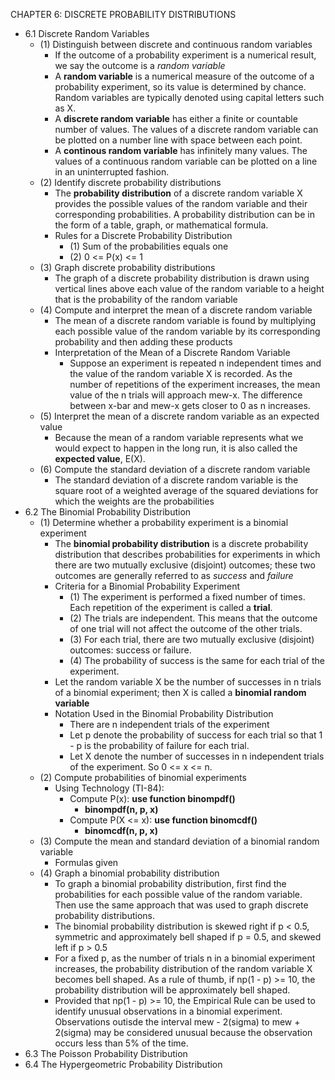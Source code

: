 CHAPTER 6: DISCRETE PROBABILITY DISTRIBUTIONS

- 6.1 Discrete Random Variables
  - (1) Distinguish between discrete and continuous random variables
    - If the outcome of a probability experiment is a numerical result, we say the outcome is a *random variable*
    - A **random variable** is a numerical measure of the outcome of a probability experiment, so its value is determined by chance. Random variables are typically denoted using capital letters such as X.
    - A **discrete random variable** has either a finite or countable number of values. The values of a discrete random variable can be plotted on a number line with space between each point.
    - A **continous random variable** has infinitely many values. The values of a continuous random variable can be plotted on a line in an uninterrupted fashion.
  - (2) Identify discrete probability distributions
    - The **probability distribution** of a discrete random variable X provides the possible values of the random variable and their corresponding probabilities. A probability distribution can be in the form of a table, graph, or mathematical formula.
    - Rules for a Discrete Probability Distribution
      - (1) Sum of the probabilities equals one
      - (2) 0 <= P(x) <= 1
  - (3) Graph discrete probability distributions
    - The graph of a discrete probability distribution is drawn using vertical lines above each value of the random variable to a height that is the probability of the random variable 
  - (4) Compute and interpret the mean of a discrete random variable
    - The mean of a discrete random variable is found by multiplying each possible value of the random variable by its corresponding probability and then adding these products
    - Interpretation of the Mean of a Discrete Random Variable
      - Suppose an experiment is repeated n independent times and the value of the random variable X is recorded. As the number of repetitions of the experiment increases, the mean value of the n trials will approach mew-x. The difference between x-bar and mew-x gets closer to 0 as n increases.
  - (5) Interpret the mean of a discrete random variable as an expected value
    - Because the mean of a random variable represents what we would expect to happen in the long run, it is also called the **expected value**, E(X).
  - (6) Compute the standard deviation of a discrete random variable
    - The standard deviation of a discrete random variable is the square root of a weighted average of the squared deviations for which the weights are the probabilities
- 6.2 The Binomial Probability Distribution
  - (1) Determine whether a probability experiment is a binomial experiment
    - The **binomial probability distribution** is a discrete probability distribution that describes probabilities for experiments in which there are two mutually exclusive (disjoint) outcomes; these two outcomes are generally referred to as *success* and *failure*
    - Criteria for a Binomial Probability Experiment
      - (1) The experiment is performed a fixed number of times. Each repetition of the experiment is called a **trial**.
      - (2) The trials are independent. This means that the outcome of one trial will not affect the outcome of the other trials.
      - (3) For each trial, there are two mutually exclusive (disjoint) outcomes: success or failure.
      - (4) The probability of success is the same for each trial of the experiment.
    - Let the random variable X be the number of successes in n trials of a binomial experiment; then X is called a **binomial random variable**
    - Notation Used in the Binomial Probability Distribution
      - There are n independent trials of the experiment
      - Let p denote the probability of success for each trial so that 1 - p is the probability of failure for each trial.
      - Let X denote the number of successes in n independent trials of the experiment. So 0 <= x <= n.
  - (2) Compute probabilities of binomial experiments
    - Using Technology (TI-84):
      - Compute P(x): **use function binompdf()**
        - **binompdf(n, p, x)**
      - Compute P(X <= x): **use function binomcdf()**
        - **binomcdf(n, p, x)**
  - (3) Compute the mean and standard deviation of a binomial random variable
    - Formulas given
  - (4) Graph a binomial probability distribution
    - To graph a binomial probability distribution, first find the probabilities for each possible value of the random variable. Then use the same approach that was used to graph discrete probability distributions.
    - The binomial probability distribution is skewed right if p < 0.5, symmetric and approximately bell shaped if p = 0.5, and skewed left if p > 0.5
    - For a fixed p, as the number of trials n in a binomial experiment increases, the probability distribution of the random variable X becomes bell shaped. As a rule of thumb, if np(1 - p) >= 10, the probability distribution will be approximately bell shaped.
    - Provided that np(1 - p) >= 10, the Empirical Rule can be used to identify unusual observations in a binomial experiment. Observations outisde the interval mew - 2(sigma) to mew + 2(sigma) may be considered unusual because the observation occurs less than 5% of the time.
- 6.3 The Poisson Probability Distribution
- 6.4 The Hypergeometric Probability Distribution